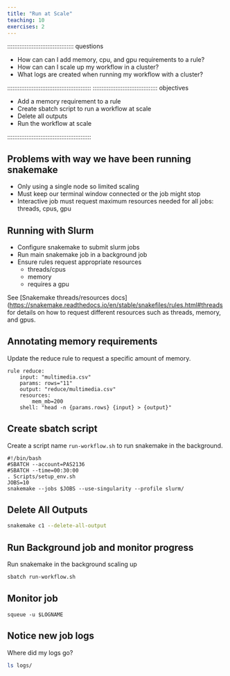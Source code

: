 ```yaml
---
title: "Run at Scale"
teaching: 10
exercises: 2
---
```


:::::::::::::::::::::::::::::::::::::: questions 

- How can can I add memory, cpu, and gpu requirements to a rule?
- How can can I scale up my workflow in a cluster?
- What logs are created when running my workflow with a cluster?

::::::::::::::::::::::::::::::::::::::::::::::::
::::::::::::::::::::::::::::::::::::: objectives

- Add a memory requirement to a rule
- Create sbatch script to run a workflow at scale
- Delete all outputs
- Run the workflow at scale

::::::::::::::::::::::::::::::::::::::::::::::::

## Problems with way we have been running snakemake
- Only using a single node so limited scaling
- Must keep our terminal window connected or the job might stop
- Interactive job must request maximum resources needed for all jobs: threads, cpus, gpu

## Running with Slurm
- Configure snakemake to submit slurm jobs
- Run main snakemake job in a background job
- Ensure rules request appropriate resources
  - threads/cpus
  - memory
  - requires a gpu

See [Snakemake threads/resources docs](https://snakemake.readthedocs.io/en/stable/snakefiles/rules.html#threads for details on how to request different resources such as threads, memory, and gpus.

## Annotating memory requirements
Update the reduce rule to request a specific amount of memory.
```
rule reduce:
    input: "multimedia.csv"
    params: rows="11"
    output: "reduce/multimedia.csv"
    resources:
        mem_mb=200
    shell: "head -n {params.rows} {input} > {output}"
```

## Create sbatch script
Create a script name `run-workflow.sh` to run snakemake in the background.
```
#!/bin/bash
#SBATCH --account=PAS2136
#SBATCH --time=00:30:00
. Scripts/setup_env.sh
JOBS=10
snakemake --jobs $JOBS --use-singularity --profile slurm/
```

## Delete All Outputs
```bash
snakemake c1 --delete-all-output
```

## Run Background job and monitor progress
Run snakemake in the background scaling up
```bash
sbatch run-workflow.sh
```

## Monitor job
```
squeue -u $LOGNAME
```

## Notice new job logs

Where did my logs go?
```bash
ls logs/
```
